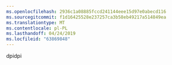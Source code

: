 ```yaml
---
ms.openlocfilehash: 2936c1a08885fccd241144eee15d97e0abecd116
ms.sourcegitcommit: f1d16425528e237257ca3b58eb49217a514849ea
ms.translationtype: MT
ms.contentlocale: pl-PL
ms.lasthandoff: 04/24/2019
ms.locfileid: "63869848"
---
```

<span data-ttu-id="5a5d4-101">dpi</span><span class="sxs-lookup"><span data-stu-id="5a5d4-101">dpi</span></span>